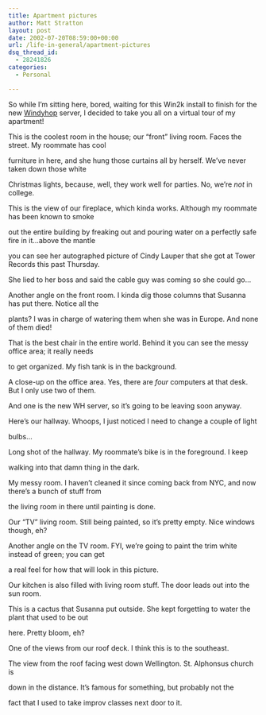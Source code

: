 ```yaml
---
title: Apartment pictures
author: Matt Stratton
layout: post
date: 2002-07-20T08:59:00+00:00
url: /life-in-general/apartment-pictures
dsq_thread_id:
  - 28241826
categories:
  - Personal

---
```

So while I&#8217;m sitting here, bored, waiting for this Win2k install to finish for the new [Windyhop][1] server, I decided to take you all on a virtual tour of my apartment!

This is the coolest room in the house; our &#8220;front&#8221; living room. Faces the street. My roommate has cool
  
furniture in here, and she hung those curtains all by herself. We&#8217;ve never taken down those white
  
Christmas lights, because, well, they work well for parties. No, we&#8217;re _not_ in college.

This is the view of our fireplace, which kinda works. Although my roommate has been known to smoke
  
out the entire building by freaking out and pouring water on a perfectly safe fire in it&#8230;above the mantle
  
you can see her autographed picture of Cindy Lauper that she got at Tower Records this past Thursday.
  
She lied to her boss and said the cable guy was coming so she could go&#8230;

Another angle on the front room. I kinda dig those columns that Susanna has put there. Notice all the
  
plants? I was in charge of watering them when she was in Europe. And none of them died!

That is the best chair in the entire world. Behind it you can see the messy office area; it really needs
  
to get organized. My fish tank is in the background.

A close-up on the office area. Yes, there are _four_ computers at that desk. But I only use two of them.
  
And one is the new WH server, so it&#8217;s going to be leaving soon anyway.

Here&#8217;s our hallway. Whoops, I just noticed I need to change a couple of light
  
bulbs&#8230;

Long shot of the hallway. My roommate&#8217;s bike is in the foreground. I keep
  
walking into that damn thing in the dark.

My messy room. I haven&#8217;t cleaned it since coming back from NYC, and now there&#8217;s a bunch of stuff from
  
the living room in there until painting is done.

Our &#8220;TV&#8221; living room. Still being painted, so it&#8217;s pretty empty. Nice windows though, eh?

Another angle on the TV room. FYI, we&#8217;re going to paint the trim white instead of green; you can get
  
a real feel for how that will look in this picture.

Our kitchen is also filled with living room stuff. The door leads out into the sun room.

This is a cactus that Susanna put outside. She kept forgetting to water the plant that used to be out
  
here. Pretty bloom, eh?

One of the views from our roof deck. I think this is to the southeast.

The view from the roof facing west down Wellington. St. Alphonsus church is
  
down in the distance. It&#8217;s famous for something, but probably not the
  
fact that I used to take improv classes next door to it.

 [1]: https://www.windyhop.org